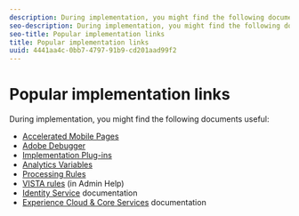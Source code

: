 ```yaml
---
description: During implementation, you might find the following documents useful 
seo-description: During implementation, you might find the following documents useful 
seo-title: Popular implementation links
title: Popular implementation links
uuid: 4441aa4c-0bb7-4797-91b9-cd201aad99f2
---
```


# Popular implementation links

During implementation, you might find the following documents useful:

* [Accelerated Mobile Pages](../../implement/js-implementation/accelerated-mobile-pages.md#concept_CDB9B5D07C2A4B33A0B2FFDB8DF4EF68) 
* [Adobe Debugger](../../implement/impl-testing/debugger.md#concept_B26FFE005EDD4E0FACB3117AE3E95AA2) 
* [Implementation Plug-ins](../../implement/js-implementation/plugins/impl-plugins.md#concept_021F5E4A6BD745AE91E85E7138BE930F) 
* [Analytics Variables](../../implement/js-implementation/c-variables/sc-variables.md#concept_E10E43221A2740FAAF900B79CE1EC5FB) 
* [Processing Rules](https://marketing.adobe.com/resources/help/en_US/reference/processing_rules.html) 
* [VISTA rules](https://marketing.adobe.com/resources/help/en_US/reference/VISTA.html) (in Admin Help) 
* [Identity Service](https://marketing.adobe.com/resources/help/en_US/mcvid/) documentation 
* [Experience Cloud & Core Services](https://marketing.adobe.com/resources/help/en_US/mcloud/core_services.html) documentation

